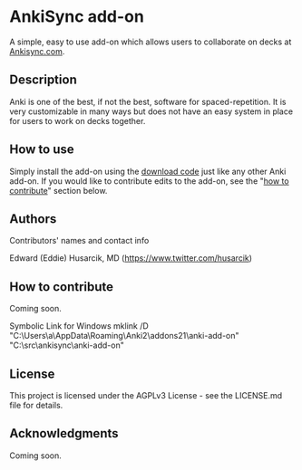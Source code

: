 # AnkiSync add-on

A simple, easy to use add-on which allows users to collaborate on decks at <a href="https://www.ankisync.com">Ankisync.com</a>. 

## Description

Anki is one of the best, if not the best, software for spaced-repetition. It is very customizable in many ways but does not have an easy system in place for users to work on decks together.


## How to use

Simply install the add-on using the <a href="https://ankiweb.net/shared/info/1459644427">download code</a> just like any other Anki add-on. If you would like to contribute edits to the add-on, see the "<a href="#how-to-contribute">how to contribute</a>" section below.

## Authors

Contributors' names and contact info

Edward (Eddie) Husarcik, MD (https://www.twitter.com/husarcik)

## How to contribute

Coming soon.

Symbolic Link for Windows
mklink /D "C:\Users\a\AppData\Roaming\Anki2\addons21\anki-add-on" "C:\src\ankisync\anki-add-on"


## License

This project is licensed under the AGPLv3 License - see the LICENSE.md file for details. 

## Acknowledgments

Coming soon.